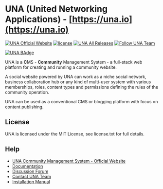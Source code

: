 # UNA (United Networking Applications) - [https://una.io](https://una.io)
[![UNA Official Website](https://img.shields.io/badge/website-una.io-blue.svg)](https://una.io)
[![license](https://img.shields.io/github/license/unaio/una.svg)](https://github.com/unaio/una/blob/master/license.txt)
[![UNA All Releases](https://img.shields.io/github/downloads/unaio/una/total.svg)](https://github.com/unaio/una)
[![Follow UNA Team](https://img.shields.io/twitter/follow/unateam.svg?style=social&label=Follow)](https://twitter.com/unateam)


[![UNA BAdge](https://una.io/s/sys_images_resized/ybevh6thcvqhp8ystv3hd6exzfbdhaqy.png?=120x)](https://una.io)

UNA is a **C**MS - **Community** Management System - a full-stack web platform for creating and running a community website.

A social website powered by UNA can work as a niche social network, business collaboration hub or any kind of multi-user system with various memberships, roles, content types and permissions defining the rules of the community operation.  

UNA can be used as a conventional CMS or blogging platform with focus on content publishing.

## License

UNA is licensed under the MIT License, see license.txt for full details.

## Help
- [UNA Community Management System - Official Website](https://una.io)
- [Documentation](https://github.com/unaio/una/wiki)
- [Discussion Forum](https://una.io/page/discussions-home)
- [Contact UNA Team](https://una.io/page/contact)
- [Installation Manual](https://una.io/page/view-article?id=8)

